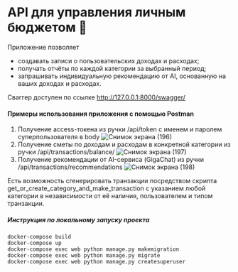 # API для управления личным бюджетом 💸

Приложение позволяет 
* создавать записи о пользовательских доходах и расходах;
* получать отчёты по каждой категории за выбранный период;
* запрашивать индивидуальную рекомендацию от AI, основанную на ваших доходах и расходах.

Сваггер доступен по ссылке http://127.0.0.1:8000/swagger/

#### Примеры использования приложения с помощью Postman
1) Получение access-токена из ручки /api/token с именем и паролем суперпользователя в body
   ![Снимок экрана (196)](https://github.com/user-attachments/assets/11fdd683-8ca2-4bd2-92bd-7c088f5c34a2)
2) Получение сметы по доходам и расходам в конкретной категории из ручки /api/transactions/balance/
   ![Снимок экрана (197)](https://github.com/user-attachments/assets/09512f8d-ae5e-4564-ac5c-d5004f3945ec)
3) Получение рекомендации от AI-сервиса (GigaChat) из ручки /api/transactions/recommendations
   ![Снимок экрана (198)](https://github.com/user-attachments/assets/59bad764-82b1-4934-b8d4-99622bf800c4)

Есть возможность сгенерировать транзакции посредством скрипта get_or_create_category_and_make_transaction с указанием любой категории в независимости от её наличия, пользователем и типом транзакции.

##### Инструкция по локальному запуску проекта
```
docker-compose build
docker-compose up
docker-compose exec web python manage.py makemigration
docker-compose exec web python manage.py migrate
docker-compose exec web python manage.py createsuperuser
```








